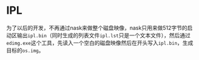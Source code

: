 # IPL

为了以后的开发，不再通过nask来做整个磁盘映像，nask只用来做512字节的启动区输出`ipl.bin`（同时生成的列表文件`ipl.lst`只是一个文本文件），然后通过`edimg.exe`这个工具，先读入一个空白的磁盘映像然后在开头写入`ipl.bin`，生成目标的`os.img`。
